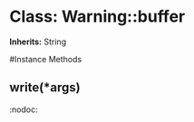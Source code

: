 # Class: Warning::buffer
**Inherits:** String
    




#Instance Methods
## write(*args) [](#method-i-write)
:nodoc:

